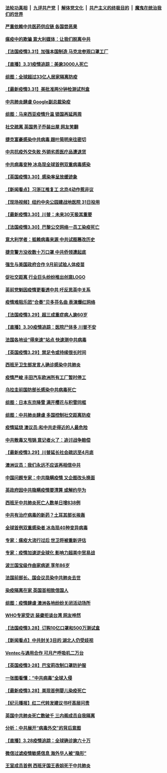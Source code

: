 

####  [法轮功真相](../../../../basic/blob/master/README.md?t=03312230) &nbsp;|&nbsp; [九评共产党](../../../../9ping.md/blob/master/README.md?t=03312230) &nbsp;|&nbsp; [解体党文化](../../../../jtdwh.md/blob/master/README.md?t=03312230)  &nbsp;|&nbsp; [共产主义的终极目的](../../../../gczydzjmd.md/blob/master/README.md?t=03312230) &nbsp;|&nbsp; [魔鬼在统治我们的世界](../../../../mgztzwmdsj.md/blob/master/README.md?t=03312230) 

#### [严重依赖中共医药供应链 各国尝恶果](../pages/nsc418/n11992066.md?t=03312230) 

#### [瘟疫中的欺骗 意大利媒体：让我们脱离中共](../pages/nsc418/n11991817.md?t=03312230) 

#### [【法国疫情3.31】加强本国制造 马克龙参观口罩工厂](../pages/nsc418/n11992006.md?t=03312230) 

#### [【直播】3.31疫情追踪：美逾3000人死亡](../pages/nsc418/n11991737.md?t=03312230) 

#### [组图：全球超过33亿人居家隔离防疫](../pages/nsc418/n11990944.md?t=03312230) 

#### [【最新疫情3.31】美批准两分钟检测试剂盒](../pages/nsc418/n11989957.md?t=03312230) 

#### [中共肺炎肆虐 Google副总裁染疫](../pages/nsc418/n11990863.md?t=03312230) 

#### [组图：马来西亚疫情升温 锁国再延两周](../pages/nsc418/n11988721.md?t=03312230) 

#### [社交疏离 英国男子乔装出屋 网友笑翻](../pages/nsc418/n11991216.md?t=03312230) 

#### [捷克富豪感染中共病毒 跟叶简明来往密切](../pages/nsc418/n11989480.md?t=03312230) 

#### [中共抗疫外交失败 外销劣质医疗品遭退货](../pages/nsc418/n11990029.md?t=03312230) 

#### [中共病毒变种 冰岛现全球首例双重病毒感染](../pages/nsc418/n11989909.md?t=03312230) 

#### [【英国疫情3.30】感染率呈放缓迹象](../pages/nsc418/n11989278.md?t=03312230) 

#### [【新闻看点】习浙江推复工 北京4动作惹非议](../pages/nsc418/n11988950.md?t=03312230) 

#### [【现场视频】纽约中央公园建战地医院 31日投用](../pages/nsc418/n11989760.md?t=03312230) 

#### [【最新疫情3.30】川普：未来30天极其重要](../pages/nsc418/n11986489.md?t=03312230) 

#### [【法国疫情3.30】巴黎公交网络一员工染疫死亡](../pages/nsc418/n11988992.md?t=03312230) 

#### [意大利学者：抵赖病毒来源 中共试图篡改历史](../pages/nsc418/n11988966.md?t=03312230) 

#### [捷克警方没收数十万口罩 中共侨领遭起底](../pages/nsc418/n11989098.md?t=03312230) 

#### [强生与美国政府合作 9月前试验人体疫苗](../pages/nsc418/n11989210.md?t=03312230) 

#### [促社交距离 行业巨头纷纷推出创意LOGO](../pages/nsc418/n11988958.md?t=03312230) 

#### [英前党魁因疫情更看透中共 吁反思英中关系](../pages/nsc418/n11988922.md?t=03312230) 

#### [疫情难阻乐团“合奏”贝多芬名曲 表演爆红网络](../pages/nsc418/n11988466.md?t=03312230) 

#### [【法国疫情3.29】超三成重症病人逾60岁](../pages/nsc418/n11986602.md?t=03312230) 

#### [【直播】3.30疫情追踪：医院尸体多 川普不安](../pages/nsc418/n11988381.md?t=03312230) 

#### [法国各地设“得来速”站点 快速测中共病毒](../pages/nsc418/n11988234.md?t=03312230) 

#### [【英国疫情3.29】禁足令或持续很长时间](../pages/nsc418/n11988249.md?t=03312230) 

#### [西班牙卫生部发言人确诊感染中共肺炎](../pages/nsc418/n11988099.md?t=03312230) 

#### [疫情严峻 丰田汽车欧洲所有工厂暂时停工](../pages/nsc418/n11988248.md?t=03312230) 

#### [乌拉圭前国防部长感染中共病毒死亡](../pages/nsc418/n11987398.md?t=03312230) 

#### [组图：日本东京降雪 满开樱花与积雪同框](../pages/nsc418/n11987005.md?t=03312230) 

#### [组图：中共肺炎肆虐 多国控制社交距离防疫](../pages/nsc418/n11985105.md?t=03312230) 

#### [疫情延烧 澳议员:和中共走得近的人最危险](../pages/nsc418/n11986200.md?t=03312230) 

#### [中共散毒又甩锅 意记者火了：追讨战争赔偿](../pages/nsc418/n11987054.md?t=03312230) 

#### [【最新疫情3.29】川普延长社会疏远至4月底](../pages/nsc418/n11982586.md?t=03312230) 

#### [澳洲议员：我们永远不应该再相信中共](../pages/nsc418/n11985864.md?t=03312230) 

#### [中国问题专家：中共隐瞒疫情 又企图改头换面](../pages/nsc418/n11986026.md?t=03312230) 

#### [英政府因中共隐瞒疫情要清算 或解约华为](../pages/nsc418/n11986123.md?t=03312230) 

#### [西班牙中共肺炎死亡人数单日增838例](../pages/nsc418/n11986252.md?t=03312230) 

#### [中共有治疗病毒的新药？土耳其部长挨轰](../pages/nsc418/n11986109.md?t=03312230) 

#### [全球首例双重感染者 冰岛现40种变异病毒](../pages/nsc418/n11986146.md?t=03312230) 

#### [专家：瘟疫大流行过后 世卫将被重新评估](../pages/nsc418/n11986074.md?t=03312230) 

#### [专家：疫情加速逆全球化 影响力超美中贸易战](../pages/nsc418/n11985674.md?t=03312230) 

#### [波兰国宝级作曲家病逝 享年86岁](../pages/nsc418/n11985388.md?t=03312230) 

#### [法国前部长、国会议员染中共肺炎去世](../pages/nsc418/n11985441.md?t=03312230) 

#### [染疫隔离在家 英国首相致信国人](../pages/nsc418/n11985293.md?t=03312230) 

#### [组图：疫情肆虐 澳洲各地纷纷关闭活动场所](../pages/nsc418/n11984674.md?t=03312230) 

#### [WHO专家受访 装聋拒谈台湾 网友哗然](../pages/nsc418/n11984650.md?t=03312230) 

#### [【法国疫情3.28】订购10亿口罩和500万测试盒](../pages/nsc418/n11984506.md?t=03312230) 

#### [【新闻看点】中共封关3目的 湖北人仍受歧视](../pages/nsc418/n11984042.md?t=03312230) 

#### [Ventec与通用合作 可月产呼吸机二万台](../pages/nsc418/n11984351.md?t=03312230) 

#### [【英国疫情3·28】巴宝莉改制口罩防护服](../pages/nsc418/n11984011.md?t=03312230) 

#### [一张图看懂：“中共病毒”全球入侵](../pages/nsc418/n11984023.md?t=03312230) 

#### [【最新疫情3.28】美现首例婴儿染疫死亡](../pages/nsc418/n11981744.md?t=03312230) 

#### [【纪元播报】红二代转发建议书吁高层问责](../pages/nsc418/n11978663.md?t=03312230) 

#### [英国中共肺炎死亡数破千 三内阁成员自我隔离](../pages/nsc418/n11984006.md?t=03312230) 

#### [分析：中共展开“病毒外交”的背后意图](../pages/nsc418/n11974494.md?t=03312230) 

#### [【直播】3.28疫情追踪：全球确诊逾六十万](../pages/nsc418/n11983408.md?t=03312230) 

#### [微信过滤疫情敏感信息 海外华人被“隐形”](../pages/nsc418/n11981644.md?t=03312230) 

#### [王室成员首例 西班牙国王表姐死于中共肺炎](../pages/nsc418/n11983068.md?t=03312230) 

